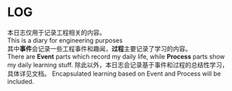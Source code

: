 # LOG

本日志仅用于记录工程相关的内容。  
This is a diary for engineering purposes  
其中**事件**会记录一些工程事件和趣闻，**过程**主要记录了学习的内容。  
There are **Event** parts which record my daily life, while **Process** parts show my daily learning stuff.
除此以外，本日志会记录基于事件和过程的总结性学习，具体详见文档。
Encapsulated learning based on Event and Process will be included. 
